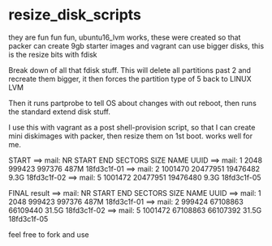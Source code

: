# resize_disk_scripts
they are fun fun fun,   ubuntu16_lvm works, these were created so that packer can create 9gb starter images and vagrant can use bigger disks, this is the resize bits with fdisk

Break down of all that fdisk stuff. This will delete all partitions past 2 and recreate them bigger, it then forces the partition type of 5 back to LINUX LVM

Then it runs partprobe to tell OS about changes with out reboot, then runs the standard extend disk stuff.

I use this with vagrant as a post shell-provision script, so that I can create mini diskimages with packer, then resize them on 1st boot.
works well for me.


START
==> mail: NR   START      END  SECTORS SIZE NAME UUID
==> mail:  1    2048   999423   997376 487M      18fd3c1f-01
==> mail:  2 1001470 20477951 19476482 9.3G      18fd3c1f-02
==> mail:  5 1001472 20477951 19476480 9.3G      18fd3c1f-05

FINAL result
==> mail: NR   START      END  SECTORS  SIZE NAME UUID
==> mail:  1    2048   999423   997376  487M      18fd3c1f-01
==> mail:  2  999424 67108863 66109440 31.5G      18fd3c1f-02
==> mail:  5 1001472 67108863 66107392 31.5G      18fd3c1f-05

feel free to fork and use


